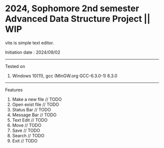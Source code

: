# 2024, Sophomore 2nd semester Advanced Data Structure Project || __WIP__
vite is simple text editor. 

Initiation date : 2024/09/02

---
Tested on
1. Windows 10(11), gcc (MinGW.org GCC-6.3.0-1) 6.3.0
---
Features
1. Make a new file   // TODO
2. Open exist file   // TODO
 3. Status Bar        // TODO
4. Message Bar       // TODO
5. Text Edit         // TODO
6. Move             // TODO
7. Save             // TODO
 8. Search           // TODO
9. Exit             // TODO
